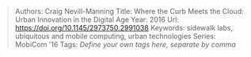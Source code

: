> Authors: Craig Nevill-Manning
> Title: Where the Curb Meets the Cloud: Urban Innovation in the Digital Age
> Year: 2016
> Url: https://doi.org/10.1145/2973750.2991038
> Keywords: sidewalk labs, ubiquitous and mobile computing, urban technologies
> Series: MobiCom '16
> Tags: *Define your own tags here, separate by comma*
